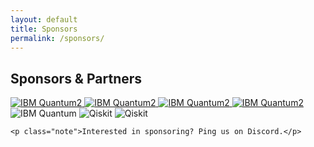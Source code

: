 ```yaml
---
layout: default
title: Sponsors
permalink: /sponsors/
---
```


<main class="container">
  <section id="sponsors" class="card">
    <h2>Sponsors & Partners</h2>
    <div class="sponsor-strip" aria-label="Sponsor logos">
      <a href="https://www.ibm.com/quantum" target="_blank" rel="noopener">
        <img src="{{ '/assets/IBM_Quantum_Logo.png' | relative_url }}"
           alt="IBM Quantum2" class="sponsor-logo" loading="lazy" decoding="async">
      </a>
      <a href="https://www.ibm.com/quantum" target="_blank" rel="noopener">
        <img src="{{ '/assets/IBM_Quantum_Logo.png' | relative_url }}"
           alt="IBM Quantum2" class="sponsor-logo" loading="lazy" decoding="async">
      </a>
      <a href="https://www.ibm.com/quantum" target="_blank" rel="noopener">
        <img src="{{ '/assets/IBM_Quantum_Logo.png' | relative_url }}"
           alt="IBM Quantum2" class="sponsor-logo" loading="lazy" decoding="async">
      </a>
      <a href="https://www.ibm.com/quantum" target="_blank" rel="noopener">
        <img src="{{ '/assets/Badge.svg' | relative_url }}"
           alt="IBM Quantum2" class="sponsor-logo" loading="lazy" decoding="async">
      </a>
      <img src="{{ '/assets/Badge.svg'| relative_url }}" alt="IBM Quantum" class="sponsor-logo" loading="lazy">
      <img src="{{ '/assets/Badge.svg' | relative_url }}" alt="Qiskit" class="sponsor-logo" loading="lazy">
      <img src="{{ '/assets/Badge_Dark.svg' | relative_url }}" alt="Qiskit" class="sponsor-logo" loading="lazy">
    </div>

    <p class="note">Interested in sponsoring? Ping us on Discord.</p>
  </section>
</main>
